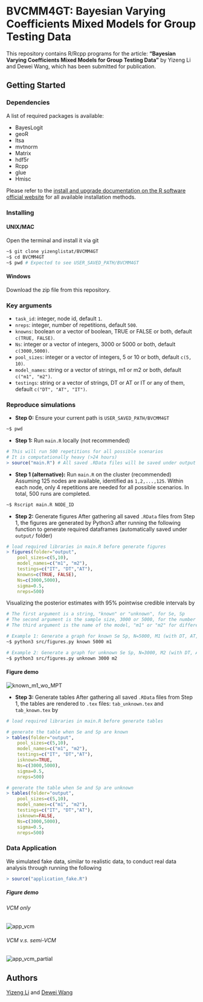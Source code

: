 # BVCMM4GT: Bayesian Varying Coefficients Mixed Models for Group Testing Data

This repository contains R/Rcpp programs for the article: **“Bayesian Varying Coefficients Mixed Models for Group Testing Data”** by Yizeng Li and Dewei Wang, which has been submitted for publication. 

## Getting Started

### Dependencies
A list of required packages is available:
- BayesLogit
- geoR
- ltsa
- mvtnorm
- Matrix
- hdf5r
- Rcpp
- glue
- Hmisc

Please refer to the [install and upgrade documentation on the R software official website](https://www.r-project.org/) for all available installation methods.

### Installing

#### UNIX/MAC
Open the terminal and install it via git
```sh
~$ git clone yizenglistat/BVCMM4GT
~$ cd BVCMM4GT
~$ pwd # Expected to see USER_SAVED_PATH/BVCMM4GT
```

#### Windows
Download the zip file from this repository.


### Key arguments
- `task_id`: integer, node id, default `1`.
- `nreps`: integer, number of repetitions, default `500`.
- `knowns`: boolean or a vector of boolean, TRUE or FALSE or both, default `c(TRUE, FALSE)`. 
- `Ns`: integer or a vector of integers, 3000 or 5000 or both, default `c(3000,5000)`.
- `pool_sizes`: integer or a vector of integers, 5 or 10 or both, default `c(5, 10)`.
- `model_names`: string or a vector of strings, m1 or m2 or both, default `c("m1", "m2")`.
- `testings`: string or a vector of strings, DT or AT or IT or any of them, default `c("DT", "AT", "IT")`.
  
### Reproduce simulations

- **Step 0:** Ensure your current path is `USER_SAVED_PATH/BVCMM4GT`
```sh
~$ pwd
```

- **Step 1:** Run `main.R` locally (not recommended)
```r
# This will run 500 repetitions for all possible scenarios
# It is computationally heavy (>24 hours)
> source("main.R") # All saved .RData files will be saved under output folders
```

- **Step 1 (alternative):** Run `main.R` on the cluster (recommended)
Assuming 125 nodes are available, identified as `1,2,...,125`. Within each node, only 4 repetitions are needed for all possible scenarios. In total, 500 runs are completed.
```sh
~$ Rscript main.R NODE_ID
``` 

- **Step 2:** Generate figures
After gathering all saved `.RData` files from Step 1, the figures are generated by Python3 after running the following function to generate required dataframes (automatically saved under `output/` folder)
```r
# load required libraries in main.R before generate figures
> figures(folder="output", 
	pool_sizes=c(5,10), 
	model_names=c("m1", "m2"),
	testings=c("IT", "DT","AT"),
	knowns=c(TRUE, FALSE), 
	Ns=c(3000,5000),
	sigma=0.5,
	nreps=500)
```
Visualizing the posterior estimates with 95% pointwise credible intervals by
```sh
# The first argument is a string, "known" or "unknown", for Se, Sp
# The second argument is the sample size, 3000 or 5000, for the number of individuals
# The third argument is the name of the model, "m1" or "m2" for different sets of functions in simulations

# Example 1: Generate a graph for known Se Sp, N=5000, M1 (with DT, AT, or IT and cj=5 or 10) 
~$ python3 src/figures.py known 5000 m1

# Example 2: Generate a graph for unknown Se Sp, N=3000, M2 (with DT, AT, or IT and cj=5 or 10) 
~$ python3 src/figures.py unknown 3000 m2
```

#### Figure demo
![known_m1_wo_MPT](https://github.com/yizenglistat/BVCMM4GT/assets/43308957/273d095a-85e9-465e-a9c0-5cc14885860e)

- **Step 3:** Generate tables
After gathering all saved `.RData` files from Step 1, the tables are rendered to `.tex` files: `tab_unknown.tex` and `tab_known.tex` by
```r
# load required libraries in main.R before generate tables

# generate the table when Se and Sp are known
> tables(folder="output", 
	pool_sizes=c(5,10), 
	model_names=c("m1", "m2"),
	testings=c("IT", "DT","AT"),
	isknown=TRUE,
	Ns=c(3000,5000),
	sigma=0.5,
	nreps=500)

# generate the table when Se and Sp are unknown
> tables(folder="output",
	pool_sizes=c(5,10),
	model_names=c("m1", "m2"),
	testings=c("IT", "DT","AT"),
	isknown=FALSE,
	Ns=c(3000,5000),
	sigma=0.5,
	nreps=500)
```

### Data Application
We simulated fake data, similar to realistic data, to conduct real data analysis through running the following
```r
> source("application_fake.R")
```

##### Figure demo
###### VCM only
![app_vcm](https://github.com/yizenglistat/BVCMM4GT/assets/43308957/73cb97f4-d1e2-4958-8d37-518fbd7eb117)

###### VCM v.s. semi-VCM 
![app_vcm_partial](https://github.com/yizenglistat/BVCMM4GT/assets/43308957/d48ad770-1294-49bd-b967-de1783f4e018)

## Authors

[Yizeng Li](https://yizengli.com) and [Dewei Wang](https://sites.google.com/view/deweiwang)
